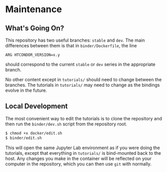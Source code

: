 # Maintenance

## What's Going On?

This repository has two useful branches: `stable` and `dev`.
The main differences between them is that in `binder/Dockerfile`, the line
```docker
ARG HTCONDOR_VERSION=x.y
```
should correspond to the current `stable` or `dev` series in the appropriate branch.

No other content except in `tutorials/` should need to change between the branches.
The tutorials in `tutorials/` may need to change as the bindings evolve in the future.

## Local Development

The most convenient way to edit the tutorials is to clone the repository and then
run the `binder/dev.sh` script from the repository root.
```bash
$ chmod +x docker/edit.sh
$ binder/edit.sh
```
This will open the same Jupyter Lab environment as if you were doing the tutorials,
except that everything in `tutorials/` is bind-mounted back to the host.
Any changes you make in the container will be reflected on your computer in the repository,
which you can then use `git` with normally.

